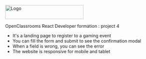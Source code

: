 <img width="250" height="45" alt="Logo" src="https://github.com/user-attachments/assets/41de1801-1050-472b-b9fb-7ae36e820613" />


OpenClassrooms React Developer formation : project 4

- It's a landing page to register to a gaming event
- You can fill the form and submit to see the confirmation modal
- When a field is wrong, you can see the error
- The website is responsive for mobile and tablet
